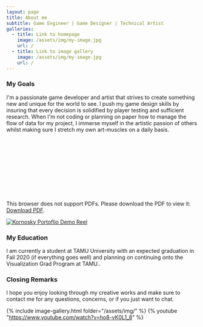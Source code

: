 ```yaml
---
layout: page
title: About me
subtitle: Game Engineer | Game Designer | Technical Artist
galleries:
  - title: Link to homepage
    image: /assets/img/my-image.jpg
    url: /
  - title: Link to image gallery
    image: /assets/img/my-image.jpg
    url: /
---
```


### My Goals

I'm a passionate game developer and artist that strives to create something new and unique for the world to see. I push my game design skills by insuring that every decision is solidified by player testing and sufficient research. When I'm not coding or planning on paper how to manage the flow of data for my project, I immerse myself in the artistic passion of others whilst making sure I stretch my own art-muscles on a daily basis. 

<object data="http://kornosky.github.io/assets/img/ChristopherKornoskyResume2020.pdf" type="application/pdf" width="700px" height="700px">
    <embed src="http://kornosky.github.io/assets/img/ChristopherKornoskyResume2020.pdf">
        <p>This browser does not support PDFs. Please download the PDF to view it: <a href="http://kornosky.github.io/assets/img/ChristopherKornoskyResume2020.pdf">Download PDF</a>.</p>
    </embed>
</object>

<!---
http://embedyoutube.org/
-->
[![Kornosky Portoflio Demo Reel](http://img.youtube.com/vi/XgL42c2crBM/0.jpg)](http://www.youtube.com/watch?v=XgL42c2crBM "Kornosky Portoflio Demo Reel")

### My Education

I am currently a student at TAMU University with an expected graduation in Fall 2020 (if everything goes well) and planning on continuing onto the Visualization Grad Program at TAMU.. 

### Closing Remarks


I hope you enjoy looking through my creative works and make sure to contact me for any questions, concerns, or if you just want to chat. 

{% include image-gallery.html folder="/assets/img/" %}
 {% youtube "https://www.youtube.com/watch?v=ho8-vK0L1_8" %}